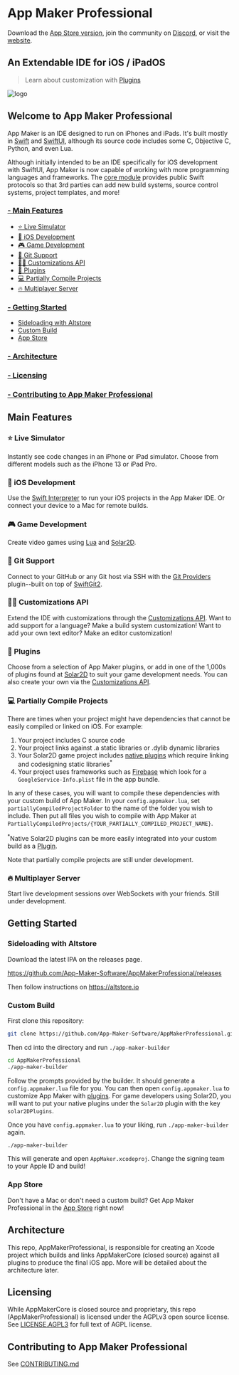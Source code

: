 # App Maker Professional
Download the [App Store version](https://apps.apple.com/us/app/app-maker-professional/id1545064329), join the community on [Discord](https://discord.gg/renuncMbbB), or visit the [website](https://www.appmakerios.com).

## An Extendable IDE for iOS / iPadOS
> Learn about customization with [Plugins](#-plugins)  

![logo](https://user-images.githubusercontent.com/8505851/169553849-063cbcf3-eba0-4ef4-99db-d5bf7f18a4ae.png)

## Welcome to App Maker Professional

App Maker is an IDE designed to run on iPhones and iPads. It's built mostly in [Swift](https://www.swift.org) and [SwiftUI](https://developer.apple.com/xcode/swiftui/), although its source code includes some C, Objective C, Python, and even Lua.

Although initially intended to be an IDE specifically for iOS development with SwiftUI, App Maker is now capable of working with more programming languages and frameworks. The [core module](https://github.com/App-Maker-Software/AppMakerProfessional/tree/main/Plugins/com.appmakerios/AppMakerCore) provides public Swift protocols so that 3rd parties can add new build systems, source control systems, project templates, and more!

### [ - Main Features](#main-features)
  - [⭐️ Live Simulator](#️-live-simulator)
  - [📱 iOS Development](#-ios-development)
  - [🎮 Game Development](#-game-development)
  - [💾 Git Support](#-git-support)
  - [👩‍💻 Customizations API](#-customizations-api)
  - [🔌 Plugins](#-plugins)
  - [💻 Partially Compile Projects](#-partially-compile-projects)
  - [🔥 Multiplayer Server](#-multiplayer-server)
### [ - Getting Started](#getting-started)
  - [Sideloading with Altstore](#sideloading-with-altstore)
  - [Custom Build](#custom-build)
  - [App Store](#app-store)
### [ - Architecture](#architecture)
### [ - Licensing](#licensing)
### [ - Contributing to App Maker Professional](#contributing-to-app-maker-professional)

## Main Features

### ⭐️ Live Simulator
Instantly see code changes in an iPhone or iPad simulator. Choose from different models such as the iPhone 13 or iPad Pro.

### 📱 iOS Development
Use the [Swift Interpreter](https://github.com/App-Maker-Software/SwiftInterpreter) to run your iOS projects in the App Maker IDE. Or connect your device to a Mac for remote builds.

### 🎮 Game Development
Create video games using [Lua](https://www.lua.org) and [Solar2D](https://solar2d.com).

### 💾 Git Support
Connect to your GitHub or any Git host via SSH with the [Git Providers](https://github.com/App-Maker-Software/GitProviders) plugin--built on top of [SwiftGit2](https://github.com/SwiftGit2/SwiftGit2).

### 👩‍💻 Customizations API
Extend the IDE with customizations through the [Customizations API](https://docs.appmakerios.com/#/customizations). Want to add support for a language? Make a build system customization! Want to add your own text editor? Make an editor customization!

### 🔌 Plugins
Choose from a selection of App Maker plugins, or add in one of the 1,000s of plugins found at [Solar2D](http://plugins.solar2d.com) to suit your game development needs. You can also create your own via the [Customizations API](#-customizations-api).

### 💻 Partially Compile Projects
There are times when your project might have dependencies that cannot be easily compiled or linked on iOS. For example:
 1) Your project includes C source code
 2) Your project links against .a static libraries or .dylib dynamic libraries
 3) Your Solar2D game project includes [native plugins](https://docs.coronalabs.com/native/plugin/index.html#architecture) which require linking and codesigning static libraries<sup>*</sup>
 4) Your project uses frameworks such as [Firebase](https://github.com/firebase/firebase-ios-sdk) which look for a `GoogleService-Info.plist` file in the app bundle.

In any of these cases, you will want to compile these dependencies with your custom build of App Maker. In your `config.appmaker.lua`, set `partiallyCompiledProjectFolder` to the name of the folder you wish to include. Then put all files you wish to compile with App Maker at `PartiallyCompiledProjects/{YOUR_PARTIALLY_COMPILED_PROJECT_NAME}`.

<sup>*</sup>Native Solar2D plugins can be more easily integrated into your custom build as a [Plugin](#-plugins).

Note that partially compile projects are still under development. 

### 🔥 Multiplayer Server
Start live development sessions over WebSockets with your friends. Still under development.

## Getting Started

### Sideloading with Altstore

Download the latest IPA on the releases page.

https://github.com/App-Maker-Software/AppMakerProfessional/releases

Then follow instructions on https://altstore.io 

### Custom Build

First clone this repository:

```bash
git clone https://github.com/App-Maker-Software/AppMakerProfessional.git
```

Then cd into the directory and run `./app-maker-builder`

```bash
cd AppMakerProfessional
./app-maker-builder
```

Follow the prompts provided by the builder. It should generate a `config.appmaker.lua` file for you. You can then open `config.appmaker.lua` to customize App Maker with [plugins](#-plugins). For game developers using Solar2D, you will want to put your native plugins under the `Solar2D` plugin with the key `solar2DPlugins`.

Once you have `config.appmaker.lua` to your liking, run `./app-maker-builder` again.

```bash
./app-maker-builder
```

This will generate and open `AppMaker.xcodeproj`. Change the signing team to your Apple ID and build!

### App Store

Don't have a Mac or don't need a custom build? Get App Maker Professional in the [App Store](https://apps.apple.com/us/app/app-maker-professional/id1545064329) right now!

## Architecture

This repo, AppMakerProfessional, is responsible for creating an Xcode project which builds and links AppMakerCore (closed source) against all plugins to produce the final iOS app. More will be detailed about the architecture later.

## Licensing

While AppMakerCore is closed source and proprietary, this repo (AppMakerProfessional) is licensed under the AGPLv3 open source license. See [LICENSE.AGPL3](https://github.com/App-Maker-Software/AppMakerProfessional/blob/main/LICENSE.AGPL3) for full text of AGPL license.

## Contributing to App Maker Professional

See [CONTRIBUTING.md](https://github.com/App-Maker-Software/AppMakerProfessional/blob/main/CONTRIBUTING.md)
